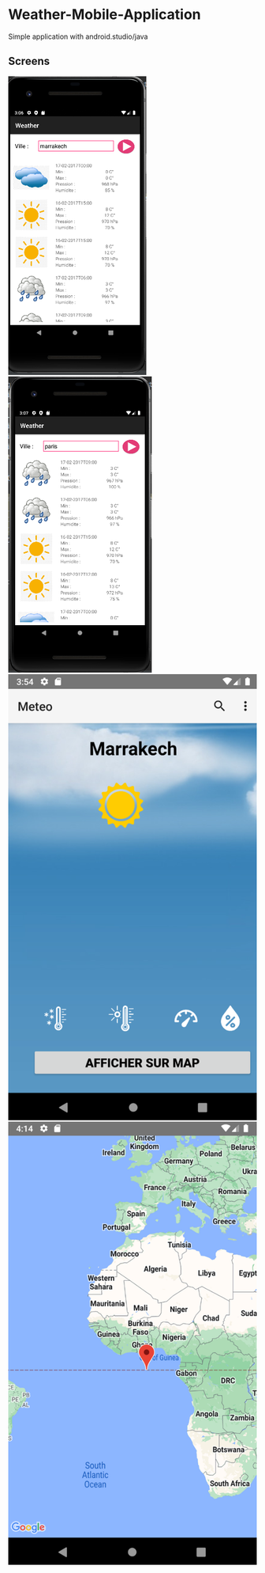 # Weather-Mobile-Application

Simple application with android.studio/java

## Screens

![](./capture/cap1.png)
![](./capture/cap2.png)
![](https://github.com/brahimEzzyouy/WeatherExam/blob/master/cap/1.png)
![](https://github.com/brahimEzzyouy/WeatherExam/blob/master/cap/2.png)
